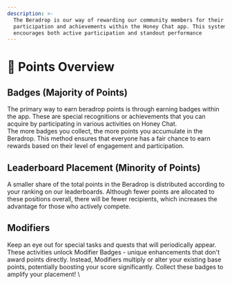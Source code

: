 ```yaml
---
description: >-
  The Beradrop is our way of rewarding our community members for their
  participation and achievements within the Honey Chat app. This system
  encourages both active participation and standout performance
---
```


# 🚀 Points Overview

## Badges (Majority of Points)

The primary way to earn beradrop points is through earning badges within the app. These are special recognitions or achievements that you can acquire by participating in various activities on Honey Chat. \
The more badges you collect, the more points you accumulate in the Beradrop. This method ensures that everyone has a fair chance to earn rewards based on their level of engagement and participation.

## Leaderboard Placement (Minority of Points)

A smaller share of the total points in the Beradrop is distributed according to your ranking on our leaderboards. Although fewer points are allocated to these positions overall, there will be fewer recipients, which increases the advantage for those who actively compete.

## Modifiers&#x20;

Keep an eye out for special tasks and quests that will periodically appear. These activities unlock Modifier Badges - unique enhancements that don't award points directly. Instead, Modifiers multiply or alter your existing base points, potentially boosting your score significantly. Collect these badges to amplify your placement! \
